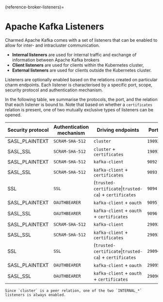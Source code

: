 (reference-broker-listeners)=
# Apache Kafka Listeners

Charmed Apache Kafka comes with a set of listeners that can be enabled to allow for
inter- and intracluster communication.

- **Internal listeners** are used for internal traffic and exchange of information between Apache Kafka brokers
- **Client listeners** are used for clients within the Kubernetes cluster,
- **External listeners** are used for clients outside the Kubernetes cluster.

Listeners are optionally enabled based on the relations created on particular
charm endpoints. Each listener is characterised by a specific port, scope, security protocol and authentication mechanism.

In the following table, we summarise the protocols, the port, and
the relation that each listener is bound to. Note that based on whether a `certificates`
relation is present, one of two mutually exclusive types of listeners can be 
opened.

| Security protocol | Authentication mechanism | Driving endpoints                                      | Port    | Scope    | Listener name                         |
|-------------------|--------------------------|--------------------------------------------------------|---------|----------|---------------------------------------|
| SASL_PLAINTEXT    | `SCRAM-SHA-512`            | `cluster`                                              | `19092` | INTERNAL | `INTERNAL_SASL_PLAINTEXT_SCRAM_SHA_512` |
| SASL_SSL          | `SCRAM-SHA-512`            | `cluster` + `certificates`                             | `19093` | INTERNAL | `INTERNAL_SASL_SSL_SCRAM_SHA_512`       |
| SASL_PLAINTEXT    | `SCRAM-SHA-512`            | `kafka-client`                                         | `9092`  | CLIENT   | `CLIENT_SASL_PLAINTEXT_SCRAM_SHA_512`   |
| SASL_SSL          | `SCRAM-SHA-512`            | `kafka-client` + `certificates`                        | `9093`  | CLIENT   | `CLIENT_SASL_SSL_SCRAM_SHA_512`         |
| SSL               | `SSL`                      | (`trusted-certificate`\|`trusted-ca`) + `certificates` | `9094`  | CLIENT   | `CLIENT_SSL_SSL`                        |
| SASL_PLAINTEXT    | `OAUTHBEARER`              | `kafka-client` + `oauth`                               | `9095`  | CLIENT   | `CLIENT_SASL_PLAINTEXT_OAUTHBEARER`     |
| SASL_SSL          | `OAUTHBEARER`              | `kafka-client` + `oauth` + `certificates`              | `9096`  | CLIENT   | `CLIENT_SASL_SSL_OAUTHBEARER`           |
| SASL_PLAINTEXT    | `SCRAM-SHA-512`            | `kafka-client`                                         | `29092` | EXTERNAL | `EXTERNAL_SASL_PLAINTEXT_SCRAM_SHA_512` |
| SASL_SSL          | `SCRAM-SHA-512`            | `kafka-client` + `certificates`                        | `29093` | EXTERNAL | `EXTERNAL_SASL_SSL_SCRAM_SHA_512`       |
| SSL               | `SSL`                      | (`trusted-certificate`\|`trusted-ca`) + `certificates` | `29094` | EXTERNAL | `EXTERNAL_SSL_SSL`                      |
| SASL_PLAINTEXT    | `OAUTHBEARER`              | `kafka-client` + `oauth`                               | `29095` | EXTERNAL | `EXTERNAL_SASL_PLAINTEXT_OAUTHBEARER`   |
| SASL_SSL          | `OAUTHBEARER`              | `kafka-client` + `oauth` + `certificates`              | `29096` | EXTERNAL | `EXTERNAL_SASL_SSL_OAUTHBEARER`         |

```{note}
Since `cluster` is a peer relation, one of the two `INTERNAL_*` listeners is always enabled.
```
